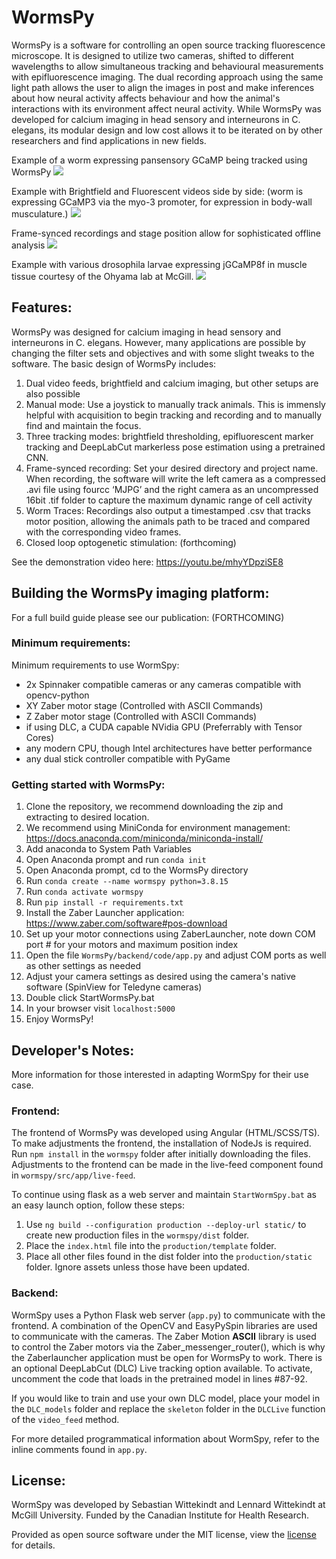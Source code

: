 # WormsPy

WormsPy is a software for controlling an open source tracking fluorescence microscope. It is designed to utilize two cameras, shifted to different wavelengths to allow simultaneous tracking and behavioural measurements with epifluorescence imaging. The dual recording approach using the same light path allows the user to align the images in post and make inferences about how neural activity affects behaviour and how the animal's interactions with its environment affect neural activity. While WormsPy was developed for calcium imaging in head sensory and interneurons in C. elegans, its modular design and low cost allows it to be iterated on by other researchers and find applications in new fields.

Example of a worm expressing pansensory GCaMP being tracked using WormsPy
![](media/WormsPy3.gif)

Example with Brightfield and Fluorescent videos side by side: (worm is expressing GCaMP3 via the myo-3 promoter, for expression in body-wall musculature.)
![](media/Demo2.gif)

Frame-synced recordings and stage position allow for sophisticated offline analysis
![](media/VideoFigure.gif)

Example with various drosophila larvae expressing jGCaMP8f in muscle tissue courtesy of the Ohyama lab at McGill.
![](media/drosophila.gif)

## Features:
WormsPy was designed for calcium imaging in head sensory and interneurons in C. elegans. However, many applications are possible by changing the filter sets and objectives and with some slight tweaks to the software.
The basic design of WormsPy includes:
1. Dual video feeds, brightfield and calcium imaging, but other setups are also possible
2. Manual mode: Use a joystick to manually track animals. This is immensly helpful with acquisition to begin tracking and recording and to manually find and maintain the focus.
3. Three tracking modes: brightfield thresholding, epifluorescent marker tracking and DeepLabCut markerless pose estimation using a pretrained CNN.
5. Frame-synced recording: Set your desired directory and project name. When recording, the software will write the left camera as a compressed .avi file using fourcc ‘MJPG’ and the right camera as an uncompressed 16bit .tif folder to capture the maximum dynamic range of cell activity
6. Worm Traces: Recordings also output a timestamped .csv that tracks motor position, allowing the animals path to be traced and compared with the corresponding video frames.
7. Closed loop optogenetic stimulation: (forthcoming)

See the demonstration video here: https://youtu.be/mhyYDpziSE8

## Building the WormsPy imaging platform:
For a full build guide please see our publication: (FORTHCOMING)

### Minimum requirements:
Minimum requirements to use WormSpy:
- 2x Spinnaker compatible cameras or any cameras compatible with opencv-python
- XY Zaber motor stage (Controlled with ASCII Commands) 
- Z Zaber motor stage (Controlled with ASCII Commands)
- if using DLC, a CUDA capable NVidia GPU (Preferrably with Tensor Cores)
- any modern CPU, though Intel architectures have better performance
- any dual stick controller compatible with PyGame

### Getting started with WormsPy:
1. Clone the repository, we recommend downloading the zip and extracting to desired location.
2. We recommend using MiniConda for environment management: https://docs.anaconda.com/miniconda/miniconda-install/
3. Add anaconda to System Path Variables
4. Open Anaconda prompt and run `conda init`
5. Open Anaconda prompt, cd to the WormsPy directory
6. Run `conda create --name wormspy python=3.8.15`
7. Run `conda activate wormspy`
8. Run `pip install -r requirements.txt`
9. Install the Zaber Launcher application: https://www.zaber.com/software#pos-download
10. Set up your motor connections using ZaberLauncher, note down COM port # for your motors and maximum position index
11. Open the file `WormsPy/backend/code/app.py` and adjust COM ports as well as other settings as needed
12. Adjust your camera settings as desired using the camera's native software (SpinView for Teledyne cameras)
13. Double click StartWormsPy.bat
14. In your browser visit `localhost:5000`
15. Enjoy WormsPy!

## Developer's Notes:
More information for those interested in adapting WormSpy for their use case.

### Frontend:
The frontend of WormsPy was developed using Angular (HTML/SCSS/TS). To make adjustments the frontend, the installation of NodeJs is required. Run `npm install` in the `wormspy` folder after initially downloading the files. Adjustments to the frontend can be made in the live-feed component found in `wormspy/src/app/live-feed`. 

To continue using flask as a web server and maintain `StartWormSpy.bat` as an easy launch option, follow these steps:
1. Use `ng build --configuration production --deploy-url static/` to create new production files in the `wormspy/dist` folder. 
2. Place the `index.html` file into the `production/template` folder. 
3. Place all other files found in the dist folder into the `production/static` folder. Ignore assets unless those have been updated.
<!-- 4. In the `index.html` file, edit all import statements following this template: `<src>/<href>="{{url_for('static', filename='<filename>.js')}}"` -->

### Backend:
WormSpy uses a Python Flask web server (`app.py`) to communicate with the frontend. A combination of the OpenCV and EasyPySpin libraries are used to communicate with the cameras. The Zaber Motion **ASCII** library is used to control the Zaber motors via the Zaber_messenger_router(), which is why the Zaberlauncher application must be open for WormsPy to work. There is an optional DeepLabCut (DLC) Live tracking option available. To activate, uncomment the code that loads in the pretrained model in lines #87-92. 

If you would like to train and use your own DLC model, place your model in the `DLC_models` folder and replace the `skeleton` folder in the `DLCLive` function of the `video_feed` method.

For more detailed programmatical information about WormSpy, refer to the inline comments found in `app.py`.  

## License:
WormSpy was developed by Sebastian Wittekindt and Lennard Wittekindt at McGill University. Funded by the Canadian Institute for Health Research.

Provided as open source software under the MIT license, view the [license](LICENSE.TXT) for details.